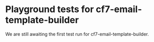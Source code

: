 # Playground tests for cf7-email-template-builder
We are still awaiting the first test run for cf7-email-template-builder.
